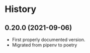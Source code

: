 # History

## 0.20.0 (2021-09-06)

* First properly documented version.
* Migrated from pipenv to poetry
